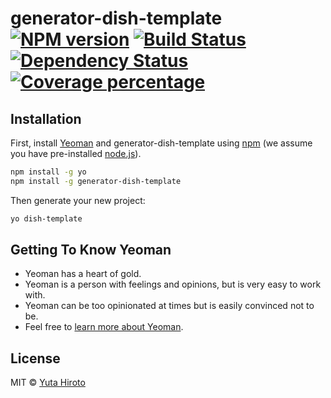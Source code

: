 # generator-dish-template [![NPM version][npm-image]][npm-url] [![Build Status][travis-image]][travis-url] [![Dependency Status][daviddm-image]][daviddm-url] [![Coverage percentage][coveralls-image]][coveralls-url]
> 

## Installation

First, install [Yeoman](http://yeoman.io) and generator-dish-template using [npm](https://www.npmjs.com/) (we assume you have pre-installed [node.js](https://nodejs.org/)).

```bash
npm install -g yo
npm install -g generator-dish-template
```

Then generate your new project:

```bash
yo dish-template
```

## Getting To Know Yeoman

 * Yeoman has a heart of gold.
 * Yeoman is a person with feelings and opinions, but is very easy to work with.
 * Yeoman can be too opinionated at times but is easily convinced not to be.
 * Feel free to [learn more about Yeoman](http://yeoman.io/).

## License

MIT © [Yuta Hiroto]()


[npm-image]: https://badge.fury.io/js/generator-dish-template.svg
[npm-url]: https://npmjs.org/package/generator-dish-template
[travis-image]: https://travis-ci.org/abouthiroppy/generator-dish-template.svg?branch=master
[travis-url]: https://travis-ci.org/abouthiroppy/generator-dish-template
[daviddm-image]: https://david-dm.org/abouthiroppy/generator-dish-template.svg?theme=shields.io
[daviddm-url]: https://david-dm.org/abouthiroppy/generator-dish-template
[coveralls-image]: https://coveralls.io/repos/abouthiroppy/generator-dish-template/badge.svg
[coveralls-url]: https://coveralls.io/r/abouthiroppy/generator-dish-template
